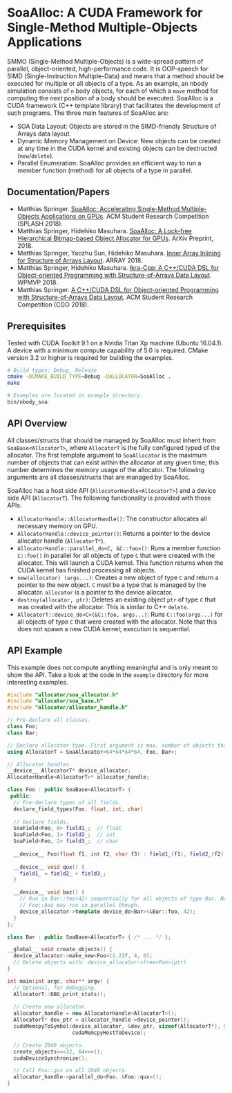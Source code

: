 # SoaAlloc: A CUDA Framework for Single-Method Multiple-Objects Applications
SMMO (Single-Method Multiple-Objects) is a wide-spread pattern of parallel, object-oriented, high-performance code. It is OOP-speech for SIMD (Single-Instruction Multiple-Data) and means that a method should be executed for multiple or all objects of a type. As an example, an nbody simulation consists of `n` body objects, for each of which a `move` method for computing the next position of a body should be executed. SoaAlloc is a CUDA framework (C++ template library) that facilitates the development of such programs. The three main features of SoaAlloc are:

* SOA Data Layout: Objects are stored in the SIMD-friendly Structure of Arrays data layout.
* Dynamic Memory Management on Device: New objects can be created at any time in the CUDA kernel and existing objects can be destructed (`new`/`delete`).
* Parallel Enumeration: SoaAlloc provides an efficient way to run a member function (method) for all objects of a type in parallel.

## Documentation/Papers
* Matthias Springer. [SoaAlloc: Accelerating Single-Method Multiple-Objects Applications on GPUs](https://arxiv.org/pdf/1809.07444). ACM Student Research Competition (SPLASH 2018).
* Matthias Springer, Hidehiko Masuhara. [SoaAlloc: A Lock-free Hierarchical Bitmap-based Object Allocator for GPUs](https://arxiv.org/pdf/1810.11765). ArXiv Preprint, 2018.
* Matthias Springer, Yaozhu Sun, Hidehiko Masuhara. [Inner Array Inlining for Structure of Arrays Layout](http://m-sp.org/downloads/array2018.pdf). ARRAY 2018.
* Matthias Springer, Hidehiko Masuhara. [Ikra-Cpp: A C++/CUDA DSL for Object-oriented Programming with Structure-of-Arrays Data Layout](http://m-sp.org/downloads/wpmvp2018.pdf). WPMVP 2018.
* Matthias Springer. [A C++/CUDA DSL for Object-oriented Programming with Structure-of-Arrays Data Layout](http://m-sp.org/downloads/cgo2018-src-abstract.pdf). ACM Student Research Competition (CGO 2018).

## Prerequisites
Tested with CUDA Toolkit 9.1 on a Nvidia Titan Xp machine (Ubuntu 16.04.1). A device with a minimum compute capability of 5.0 is required. CMake version 3.2 or higher is required for building the examples.

```bash
# Build types: Debug, Release
cmake -DCMAKE_BUILD_TYPE=Debug -DALLOCATOR=SoaAlloc .
make

# Examples are located in example directory.
bin/nbody_soa
```

## API Overview
All classes/structs that should be managed by SoaAlloc must inherit from `SoaBase<AllocatorT>`, where `AllocatorT` is the fully configured typed of the allocator. The first template argument to `SoaAllocator` is the maximum number of objects that can exist within the allocator at any given time; this number determines the memory usage of the allocator. The following arguments are all classes/structs that are managed by SoaAlloc.

SoaAlloc has a host side API (`AllocatorHandle<AllocatorT>`) and a device side API (`AllocatorT`). The following functionality is provided with those APIs.
* `AllocatorHandle::AllocatorHandle()`: The constructor allocates all necessary memory on GPU.
* `AllocatorHandle::device_pointer()`: Returns a pointer to the device allocator handle (`AllocatorT*`).
* `AllocatorHandle::parallel_do<C, &C::foo>()`: Runs a member function `C::foo()` in parallel for all objects of type `C` that were created with the allocator. This will launch a CUDA kernel. This function returns when the CUDA kernel has finished processing all objects.
* `new(allocator) (args...)`: Creates a new object of type `C` and return a pointer to the new object. `C` must be a type that is managed by the allocator. `allocator` is a pointer to the device allocator.
* `destroy(allocator, ptr)`: Deletes an existing object `ptr` of type `C` that was created with the allocator. This is similar to C++ `delete`.
* `AllocatorT::device_do<C>(&C::foo, args...)`: Runs `C::foo(args...)` for all objects of type `C` that were created with the allocator. Note that this does not spawn a new CUDA kernel; execution is sequential.

## API Example
This example does not compute anything meaningful and is only meant to show the API. Take a look at the code in the `example` directory for more interesting examples.

```c++
#include "allocator/soa_allocator.h"
#include "allocator/soa_base.h"
#include "allocator/allocator_handle.h"

// Pre-declare all classes.
class Foo;
class Bar;

// Declare allocator type. First argument is max. number of objects that can be created.
using AllocatorT = SoaAllocator<64*64*64*64, Foo, Bar>;

// Allocator handles.
__device__ AllocatorT* device_allocator;
AllocatorHandle<AllocatorT>* allocator_handle;

class Foo : public SoaBase<AllocatorT> {
 public:
  // Pre-declare types of all fields.
  declare_field_types(Foo, float, int, char)
  
  // Declare fields.
  SoaField<Foo, 0> field1_;  // float
  SoaField<Foo, 1> field2_;  // int
  SoaField<Foo, 2> field3_;  // char
  
  __device__ Foo(float f1, int f2, char f3) : field1_(f1), field2_(f2), field3_(f3) {}
 
  __device__ void qux() {
    field1_ = field2_ + field3_;
  }

  __device__ void baz() {
    // Run in Bar::foo(42) sequentially for all objects of type Bar. Note that
    // Foo::baz may run in parallel though.
    device_allocator->template device_do<Bar>(&Bar::foo, 42);
  }
};

class Bar : public SoaBase<AllocatorT> { /* ... */ };

__global__ void create_objects() {
  device_allocator->make_new<Foo>(1.23f, 4, 0);
  // Delete objects with: device_allocator->free<Foo>(ptr)
}

int main(int argc, char** argv) {
  // Optional, for debugging.
  AllocatorT::DBG_print_stats();
  
  // Create new allocator.
  allocator_handle = new AllocatorHandle<AllocatorT>();
  AllocatorT* dev_ptr = allocator_handle->device_pointer();
  cudaMemcpyToSymbol(device_allocator, &dev_ptr, sizeof(AllocatorT*), 0,
                     cudaMemcpyHostToDevice);

  // Create 2048 objects.
  create_objects<<<32, 64>>>();
  cudaDeviceSynchronize();

  // Call Foo::qux on all 2048 objects.
  allocator_handle->parallel_do<Foo, &Foo::qux>();
}
```
